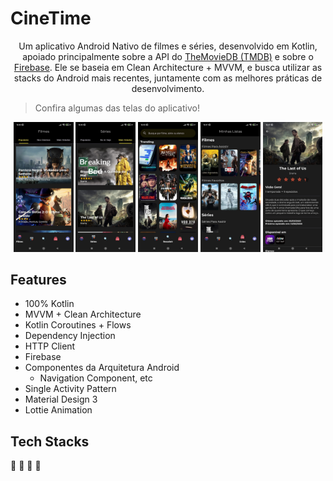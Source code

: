 # CineTime

<p align="center">
Um aplicativo Android Nativo de filmes e séries, desenvolvido em Kotlin, apoiado principalmente sobre a API do <a href="https://www.themoviedb.org/documentation/api">TheMovieDB (TMDB)</a>
e sobre o <a href="https://firebase.google.com/?hl=pt-br">Firebase</a>. Ele se baseia em Clean Architecture + MVVM, e busca utilizar as stacks do Android mais recentes, juntamente com as 
melhores práticas de desenvolvimento.
</p>

> Confira algumas das telas do aplicativo!

<p align="center">
<img src="art/pop_movies.jpeg" width="19%"/> <img src="art/top_rated_series.jpeg" width="19%"/> <img src="art/trending.jpeg" width="19%"/> <img src="art/my_lists.jpeg" width="19%"/> <img src="art/serie_details.jpeg" width="19%"/>
</p>

## Features
* 100% Kotlin
* MVVM + Clean Architecture
* Kotlin Coroutines + Flows
* Dependency Injection
* HTTP Client
* Firebase
* Componentes da Arquitetura Android
  * Navigation Component, etc
* Single Activity Pattern
* Material Design 3
* Lottie Animation

## Tech Stacks
:construction: :construction: :construction: :construction: